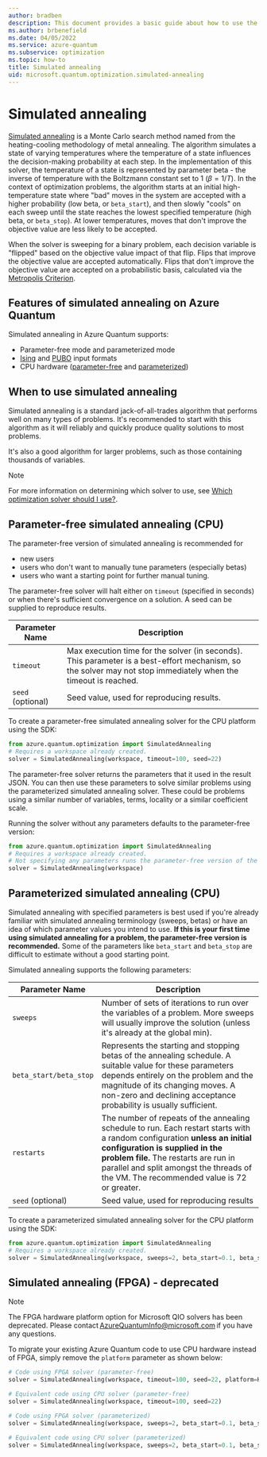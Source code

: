 ```yaml
---
author: bradben
description: This document provides a basic guide about how to use the simulated annealing solver in Azure Quantum.
ms.author: brbenefield
ms.date: 04/05/2022
ms.service: azure-quantum
ms.subservice: optimization
ms.topic: how-to
title: Simulated annealing
uid: microsoft.quantum.optimization.simulated-annealing
---
```


# Simulated annealing 

[Simulated annealing](https://en.wikipedia.org/wiki/Simulated_annealing) is a Monte Carlo search method named from the heating-cooling methodology of metal annealing. The algorithm simulates a state of varying temperatures where the temperature of a state influences the decision-making probability at each step. In the implementation of this solver, the temperature of a state is represented by parameter beta - the inverse of temperature with the Boltzmann constant set to 1 ($\beta = 1 / T$).
In the context of optimization problems, the algorithm starts at an initial high-temperature state where "bad" moves in the system are accepted with a higher probability (low beta, or `beta_start`), and then slowly "cools" on each sweep until the state reaches the lowest specified temperature (high beta, or `beta_stop`). At lower temperatures, moves that don't improve the objective value are less likely to be accepted.

When the solver is sweeping for a binary problem, each decision variable is "flipped" based on the objective value impact of that flip. Flips that improve the objective value are accepted automatically. Flips that don't improve the objective value are accepted on a probabilistic basis, calculated via the [Metropolis Criterion](https://aip.scitation.org/doi/10.1063/1.4904889).

## Features of simulated annealing on Azure Quantum

Simulated annealing in Azure Quantum supports:

- Parameter-free mode and parameterized mode
- [Ising](xref:microsoft.quantum.optimization.concepts.ising-model) and [PUBO](xref:microsoft.quantum.optimization.concepts.binary-optimization#polynomial-unconstrained-binary-optimization-pubo) input formats 
- CPU hardware ([parameter-free](#parameter-free-simulated-annealing-cpu) and [parameterized](#parameterized-simulated-annealing-cpu))

## When to use simulated annealing

Simulated annealing is a standard jack-of-all-trades algorithm that performs well on many types of problems. It's recommended to start with this algorithm as it will reliably and quickly produce quality solutions to most problems.

It's also a good algorithm for larger problems, such as those containing thousands of variables.

> [!NOTE]
> For more information on determining which solver to use, see [Which optimization solver should I use?](xref:microsoft.quantum.optimization.choose-solver).

## Parameter-free simulated annealing (CPU)

The parameter-free version of simulated annealing is recommended for 

- new users
- users who don't want to manually tune parameters (especially betas) 
- users who want a starting point for further manual tuning. 

The parameter-free solver will halt either on `timeout` (specified in seconds) or when there's sufficient convergence on a solution. A seed can be supplied to reproduce results. 

| Parameter Name | Description |
|----------------|-------------|
| `timeout` | Max execution time for the solver (in seconds). This parameter is a best-effort mechanism, so the solver may not stop immediately when the timeout is reached.|
| `seed` (optional) | Seed value, used for reproducing results. |

To create a parameter-free simulated annealing solver for the CPU platform using the SDK:

```python
from azure.quantum.optimization import SimulatedAnnealing
# Requires a workspace already created.
solver = SimulatedAnnealing(workspace, timeout=100, seed=22)
```

The parameter-free solver returns the parameters that it used in the result JSON. You can then use these parameters to solve similar problems using the parameterized simulated annealing solver. These could be problems using a similar number of variables, terms, locality or a similar coefficient scale.

Running the solver without any parameters defaults to the parameter-free version:

```python
from azure.quantum.optimization import SimulatedAnnealing
# Requires a workspace already created.
# Not specifying any parameters runs the parameter-free version of the solver.
solver = SimulatedAnnealing(workspace)
```

## Parameterized simulated annealing (CPU)

Simulated annealing with specified parameters is best used if you're already familiar with simulated annealing terminology (sweeps, betas) or have an idea of which parameter values you intend to use. **If this is your first time using simulated annealing for a problem, the parameter-free version is recommended.** Some of the parameters like `beta_start` and `beta_stop` are difficult to estimate without a good starting point.

Simulated annealing supports the following parameters:

| Parameter Name | Description |
|----------------|-------------|
| `sweeps`       | Number of sets of iterations to run over the variables of a problem. More sweeps will usually improve the solution (unless it's already at the global min).|
| `beta_start/beta_stop`  | Represents the starting and stopping betas of the annealing schedule. A suitable value for these parameters depends entirely on the problem and the magnitude of its changing moves. A non-zero and declining acceptance probability is usually sufficient. |
| `restarts`              | The number of repeats of the annealing schedule to run. Each restart starts with a random configuration **unless an initial configuration is supplied in the problem file.** The restarts are run in parallel and split amongst the threads of the VM. The recommended value is 72 or greater.|
| `seed` (optional)                 | Seed value, used for reproducing results |

To create a parameterized simulated annealing solver for the CPU platform using the SDK:

```python
from azure.quantum.optimization import SimulatedAnnealing
# Requires a workspace already created.
solver = SimulatedAnnealing(workspace, sweeps=2, beta_start=0.1, beta_stop=1, restarts=72, seed=22)
```

## Simulated annealing (FPGA) - deprecated

> [!NOTE]
> The FPGA hardware platform option for Microsoft QIO solvers has been deprecated. Please contact [AzureQuantumInfo@microsoft.com](mailto:AzureQuantumInfo@microsoft.com) if you have any questions.

To migrate your existing Azure Quantum code to use CPU hardware instead of FPGA, simply remove the `platform` parameter as shown below:

```python
# Code using FPGA solver (parameter-free)
solver = SimulatedAnnealing(workspace, timeout=100, seed=22, platform=HardwarePlatform.FPGA)

# Equivalent code using CPU solver (parameter-free)
solver = SimulatedAnnealing(workspace, timeout=100, seed=22) 

# Code using FPGA solver (parameterized)
solver = SimulatedAnnealing(workspace, sweeps=2, beta_start=0.1, beta_stop=1, restarts=72, seed=22, platform=HardwarePlatform.FPGA)

# Equivalent code using CPU solver (parameterized)
solver = SimulatedAnnealing(workspace, sweeps=2, beta_start=0.1, beta_stop=1, restarts=72, seed=22)

```
